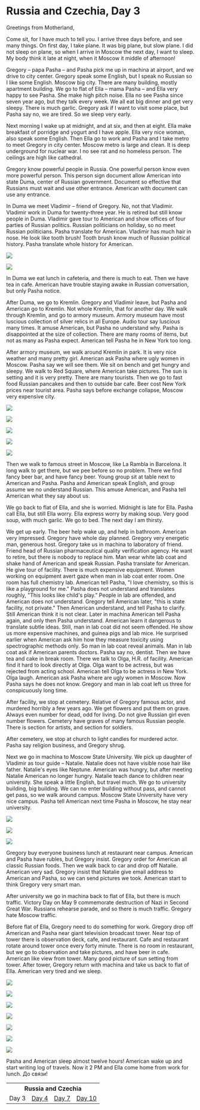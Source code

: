 Russia and Czechia, Day 3
=========================
Greetings from Motherland,

Come sit, for I have much to tell you. I arrive three days before, and see
many things. On first day, I take plane. It was big plane, but slow plane. I
did not sleep on plane, so when I arrive in Moscow the next day, I want to
sleep. My body think it late at night, when it Moscow it middle of
afternoon!

Gregory – papa Pasha – and Pasha pick me up in machina at airport, and we
drive to city center. Gregory speak some English, but I speak no Russian so
I like some English. Moscow big city. There are many building, mostly
apartment building. We go to flat of Ella – mama Pasha – and Ella very happy
to see Pasha. She make high pitch noise. Ella no see Pasha since seven year
ago, but they talk every week. We all eat big dinner and get very sleepy.
There is much garlic. Gregory ask if I want to visit some place, but Pasha
say no, we are tired. So we sleep very early.

Next morning I wake up at midnight, and at six, and then at eight. Ella make
breakfast of porridge and yogurt and I have apple. Ella very nice woman,
also speak some English. Then Ella go to work and Pasha and I take metro to
meet Gregory in city center. Moscow metro is large and clean. It is deep
underground for nuclear war. I no see rat and no homeless person. The
ceilings are high like cathedral.

Gregory know powerful people in Russia. One powerful person know even more
powerful person. This person sign document allow American into state Duma,
center of Russian government. Document so effective that Russians must wait
and use other entrance. American with document can use any entrance.

In Duma we meet Vladimir – friend of Gregory. No, not that Vladimir.
Vladimir work in Duma for twenty-three year. He is retired but still know
people in Duma. Vladimir gave tour to American and show offices of four
parties of Russian politics. Russian politicians on holiday, so no meet
Russian politicians. Pasha translate for American. Vladimir has much hair in
nose. He look like tooth brush! Tooth brush know much of Russian political
history. Pasha translate whole history for American.

![](russia1-9_small.jpg)

![](russia1-7_small.jpg)

In Duma we eat lunch in cafeteria, and there is much to eat. Then we have
tea in cafe. American have trouble staying awake in Russian conversation,
but only Pasha notice.

After Duma, we go to Kremlin. Gregory and Vladimir leave, but Pasha and
American go to Kremlin. Not whole Kremlin, that for another day. We walk
through Kremlin, and go to armory museum. Armory museum have most luscious
collection of silver relics in all Europe. Audio tour say luscious many
times. It amuse American, but Pasha no understand why. Pasha is disappointed
at the size of collection. There are many rooms of items, but not as many as
Pasha expect. American tell Pasha he in New York too long.

After armory museum, we walk around Kremlin in park. It is very nice weather
and many pretty girl. American ask Pasha where ugly women in Moscow. Pasha
say we will see them. We sit on bench and get hungry and sleepy. We walk to
Red Square, where American take pictures. The sun is setting and it is very
pretty. There are many tourists. Then we go to fast food Russian pancakes
and then to outside bar cafe. Beer cost New York prices near tourist area.
Pasha says before exchange collapse, Moscow very expensive city.

![](russia1-14_small.jpg)

![](russia1-11_small.jpg)

![](russia1-2_small.jpg)

![](russia1-12_small.jpg)

![](russia1-15_small.jpg)

Then we walk to famous street in Moscow, like La Rambla in Barcelona. It
long walk to get there, but we pee before so no problem. There we find fancy
beer bar, and have fancy beer. Young group sit at table next to American and
Pasha. Pasha and American speak English, and group assume we no understand
Russian. This amuse American, and Pasha tell American what they say about
us.

We go back to flat of Ella, and she is worried. Midnight is late for Ella.
Pasha call Ella, but still Ella worry. Ella express worry by making soup.
Very good soup, with much garlic. We go to bed. The next day I am thirsty.

We get up early. The beer help wake up, and help in bathroom. American very
impressed. Gregory have whole day planned. Gregory very energetic man,
generous host. Gregory take us in machina to laboratory of friend. Friend
head of Russian pharmaceutical quality verification agency. He want to
retire, but there is nobody to replace him. Man wear white lab coat and
shake hand of American and speak Russian. Pasha translate for American. He
give tour of facility. There is much expensive equipment. Women working on
equipment avert gaze when man in lab coat enter room. One room has full
chemistry lab. American tell Pasha, "I love chemistry, so this is like a
playground for me." Pasha does not understand and translates roughly, "This
looks like child's play." People in lab are offended, and American does not
understand. Gregory tell American later, "this is state facility, not
private." Then American understand, and tell Pasha to clarify. Still
American think it is not clear. Later in machina American tell Pasha again,
and only then Pasha understand. American learn it dangerous to translate
subtle ideas. Still, man in lab coat did not seem offended. He show us more
expensive machines, and guinea pigs and lab mice. He surprised earlier when
American ask him how they measure toxicity using spectrographic methods
only. So man in lab coat reveal animals. Man in lab coat ask if American
parents doctors. Pasha say no, dentist. Then we have tea and cake in break
room. There we talk to Olga, H.R. of facility. American find it hard to look
directly at Olga. Olga want to be actress, but was rejected from acting
school. American tell Olga to be actress in New York. Olga laugh. American
ask Pasha where are ugly women in Moscow. Now Pasha says he does not know.
Gregory and man in lab coat left us three for conspicuously long time.

After facility, we stop at cemetery. Relative of Gregory famous actor, and
murdered horribly a few years ago. We get flowers and put them on grave.
Always even number for dead, odd for living. Do not give Russian girl even
number flowers. Cemetery have graves of many famous Russian people. There is
section for artists, and section for soldiers.

After cemetery, we stop at church to light candles for murdered actor. Pasha
say religion business, and Gregory shrug.

Next we go in machina to Moscow State University. We pick up daughter of
Vladimir as tour guide – Natalie. Natalie does not have visible nose hair
like father. Natalie's eyes like Neptune. American was hungry, but after
meeting Natalie American no longer hungry. Natalie teach dance to children
near university. She speak a little English, but travel much. We go to
university building, big building. We can no enter building without pass,
and cannot get pass, so we walk around campus. Moscow State University have
very nice campus. Pasha tell American next time Pasha in Moscow, he stay
near university.

![](russia1-6_small.jpg)

![](russia1-4_small.jpg)

![](russia1-10_small.jpg)

Gregory buy everyone business lunch at restaurant near campus. American and
Pasha have rubles, but Gregory insist. Gregory order for American all
classic Russian foods. Then we walk back to car and drop off Natalie.
American very sad. Gregory insist that Natalie give email address to
American and Pasha, so we can send pictures we took. American start to think
Gregory very smart man.

After university we go in machina back to flat of Ella, but there is much
traffic. Victory Day on May 9 commemorate destruction of Nazi in Second
Great War. Russians rehearse parade, and so there is much traffic. Gregory
hate Moscow traffic.

Before flat of Ella, Gregory need to do something for work. Gregory drop off
American and Pasha near giant television broadcast tower. Near top of tower
there is observation deck, cafe, and restaurant. Cafe and restaurant rotate
around tower once every forty minute. There is no room in restaurant, but we
go to observation and take pictures, and have beer in cafe. American like
view from tower. Many good picture of sun setting from tower. After tower,
Gregory return with machina and take us back to flat of Ella. American very
tired and we sleep.

![](russia1-5_small.jpg)

![](russia1-16_small.jpg)

![](russia1-13_small.jpg)

![](russia1-1_small.jpg)

![](russia1-17_small.jpg)

![](russia1-8_small.jpg)

![](russia1-3_small.jpg)

Pasha and American sleep almost twelve hours! American wake up and start
writing log of travels. Now it 2 PM and Ella come home from work for lunch. До
связи!

<table class="series">
  <tr><th colspan="4">Russia and Czechia</th></tr>
  <tr>
    <td>Day 3</td>
    <td><a href="russia2.html">Day 4</a></td>
    <td><a href="russia7.html">Day 7</a></td>
    <td><a href="russia10.html">Day 10</a></td>
  </tr>
</table>

